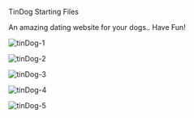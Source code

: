 TinDog Starting Files

An amazing dating website for your dogs.. Have Fun!


![tinDog-1](https://user-images.githubusercontent.com/61384878/125674434-8751ee12-6349-4551-8286-2936a96f6c11.png)


![tinDog-2](https://user-images.githubusercontent.com/61384878/125674448-27b4b5e9-33af-4a75-a6ec-5be1487a61d6.png)


![tinDog-3](https://user-images.githubusercontent.com/61384878/125674469-1faf5888-e057-46d5-a02a-bf42089490a1.png)


![tinDog-4](https://user-images.githubusercontent.com/61384878/125674493-d365504c-fdfc-4165-8caa-4dd35d4bce14.png)


![tinDog-5](https://user-images.githubusercontent.com/61384878/125674526-d13236c9-5c4d-4ecf-9e83-84e38be2011d.png)



